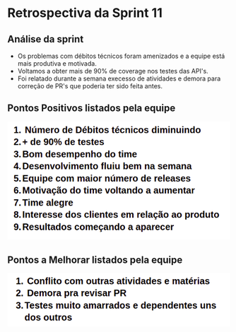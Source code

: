 # Retrospectiva da Sprint 11

## Análise da sprint

- Os problemas com débitos técnicos foram amenizados e a equipe está mais produtiva e motivada.
- Voltamos a obter mais de 90% de coverage nos testes das API's.
- Foi relatado durante a semana execesso de atividades e demora para correção de PR's que poderia ter sido feita antes.

## Pontos Positivos listados pela equipe
  ![img](./pontos_positivos_11.png)

## Pontos a Melhorar listados pela equipe 
  ![img](./pontos_melhoria_11.png)